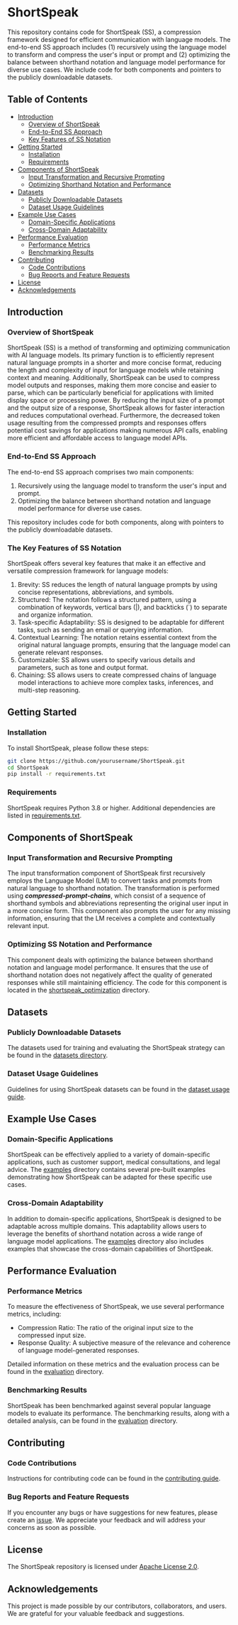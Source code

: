 # ShortSpeak

This repository contains code for ShortSpeak (SS), a compression framework designed for efficient communication with language models. The end-to-end SS approach includes (1) recursively using the language model to transform and compress the user's input or prompt and (2) optimizing the balance between shorthand notation and language model performance for diverse use cases. We include code for both components and pointers to the publicly downloadable datasets.

## Table of Contents

* [Introduction](#introduction)
  * [Overview of ShortSpeak](#overview-of-shortspeak)
  * [End-to-End SS Approach](#end-to-end-ss-approach)
  * [Key Features of SS Notation](#key-features-of-ss-notation)
* [Getting Started](#getting-started)
  * [Installation](#installation)
  * [Requirements](#requirements)
* [Components of ShortSpeak](#components-of-shortspeak)
  * [Input Transformation and Recursive Prompting](#input-transformation-and-recursive-prompting)
  * [Optimizing Shorthand Notation and Performance](#optimizing-shorthand-notation-and-performance)
* [Datasets](#datasets)
  * [Publicly Downloadable Datasets](#publicly-downloadable-datasets)
  * [Dataset Usage Guidelines](#dataset-usage-guidelines)
* [Example Use Cases](#example-use-cases)
  * [Domain-Specific Applications](#domain-specific-applications)
  * [Cross-Domain Adaptability](#cross-domain-adaptability)
* [Performance Evaluation](#performance-evaluation)
  * [Performance Metrics](#performance-metrics)
  * [Benchmarking Results](#benchmarking-results)
* [Contributing](#contributing)
  * [Code Contributions](#code-contributions)
  * [Bug Reports and Feature Requests](#bug-reports-and-feature-requests)
* [License](#license)
* [Acknowledgements](#acknowledgements)

## Introduction

### Overview of ShortSpeak

ShortSpeak (SS) is a method of transforming and optimizing communication with AI language models. Its primary function is to efficiently represent natural language prompts in a shorter and more concise format, reducing the length and complexity of input for language models while retaining context and meaning. Additionally, ShortSpeak can be used to compress model outputs and responses, making them more concise and easier to parse, which can be particularly beneficial for applications with limited display space or processing power. By reducing the input size of a prompt and the output size of a response, ShortSpeak allows for faster interaction and reduces computational overhead. Furthermore, the decreased token usage resulting from the compressed prompts and responses offers potential cost savings for applications making numerous API calls, enabling more efficient and affordable access to language model APIs.

### End-to-End SS Approach

The end-to-end SS approach comprises two main components:

1. Recursively using the language model to transform the user's input and prompt.
2. Optimizing the balance between shorthand notation and language model performance for diverse use cases.

This repository includes code for both components, along with pointers to the publicly downloadable datasets.

### The Key Features of SS Notation
ShortSpeak offers several key features that make it an effective and versatile compression framework for language models:

1. Brevity: SS reduces the length of natural language prompts by using concise representations, abbreviations, and symbols.
2. Structured: The notation follows a structured pattern, using a combination of keywords, vertical bars (|), and backticks (`) to separate and organize information.
3. Task-specific Adaptability: SS is designed to be adaptable for different tasks, such as sending an email or querying information.
4. Contextual Learning: The notation retains essential context from the original natural language prompts, ensuring that the language model can generate relevant responses.
5. Customizable: SS allows users to specify various details and parameters, such as tone and output format. 
6. Chaining: SS allows users to create compressed chains of language model interactions to achieve more complex tasks, inferences, and multi-step reasoning.

## Getting Started

### Installation

To install ShortSpeak, please follow these steps:

```bash
git clone https://github.com/yourusername/ShortSpeak.git
cd ShortSpeak
pip install -r requirements.txt
```

### Requirements

ShortSpeak requires Python 3.8 or higher. Additional dependencies are listed in [requirements.txt](./requirements.txt).

## Components of ShortSpeak

### Input Transformation and Recursive Prompting

The input transformation component of ShortSpeak first recursively employs the Language Model (LM) to convert tasks and prompts from natural language to shorthand notation. The transformation is performed using ***compressed-prompt-chains***, which consist of a sequence of shorthand symbols and abbreviations representing the original user input in a more concise form. This component also prompts the user for any missing information, ensuring that the LM receives a complete and contextually relevant input.

### Optimizing SS Notation and Performance

This component deals with optimizing the balance between shorthand notation and language model performance. It ensures that the use of shorthand notation does not negatively affect the quality of generated responses while still maintaining efficiency. The code for this component is located in the [shortspeak_optimization](./shortspeak-optimization/) directory.

## Datasets

### Publicly Downloadable Datasets

The datasets used for training and evaluating the ShortSpeak strategy can be found in the [datasets directory](./datasets/).

### Dataset Usage Guidelines

Guidelines for using ShortSpeak datasets can be found in the [dataset usage guide](./dataset-usage.md).

## Example Use Cases

### Domain-Specific Applications

ShortSpeak can be effectively applied to a variety of domain-specific applications, such as customer support, medical consultations, and legal advice. The [examples](./examples/) directory contains several pre-built examples demonstrating how ShortSpeak can be adapted for these specific use cases.

### Cross-Domain Adaptability

In addition to domain-specific applications, ShortSpeak is designed to be adaptable across multiple domains. This adaptability allows users to leverage the benefits of shorthand notation across a wide range of language model applications. The [examples](./examples/) directory also includes examples that showcase the cross-domain capabilities of ShortSpeak.

## Performance Evaluation

### Performance Metrics

To measure the effectiveness of ShortSpeak, we use several performance metrics, including:

* Compression Ratio: The ratio of the original input size to the compressed input size.
* Response Quality: A subjective measure of the relevance and coherence of language model-generated responses.

Detailed information on these metrics and the evaluation process can be found in the [evaluation](./evaluation/) directory.

### Benchmarking Results

ShortSpeak has been benchmarked against several popular language models to evaluate its performance. The benchmarking results, along with a detailed analysis, can be found in the [evaluation](./evaluation/) directory.


## Contributing

### Code Contributions

Instructions for contributing code can be found in the [contributing guide](./contributing.md).

### Bug Reports and Feature Requests

If you encounter any bugs or have suggestions for new features, please create an [issue](https://github.com/user/repo/issues). We appreciate your feedback and will address your concerns as soon as possible.

## License

The ShortSpeak repository is licensed under [Apache License 2.0](./LICENSE.md).

## Acknowledgements

This project is made possible by our contributors, collaborators, and users. We are grateful for your valuable feedback and suggestions.
